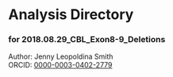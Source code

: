 # Analysis Directory 
### for 2018.08.29_CBL_Exon8-9_Deletions
Author: Jenny Leopoldina Smith<br>
ORCID: [0000-0003-0402-2779](https://orcid.org/0000-0003-0402-2779)
<br>
